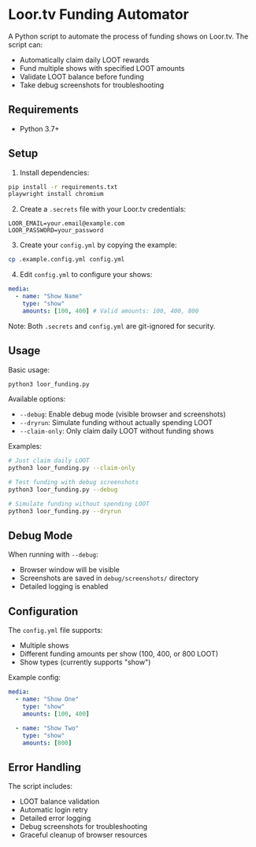 # Loor.tv Funding Automator

A Python script to automate the process of funding shows on Loor.tv. The script can:

- Automatically claim daily LOOT rewards
- Fund multiple shows with specified LOOT amounts
- Validate LOOT balance before funding
- Take debug screenshots for troubleshooting

## Requirements

- Python 3.7+

## Setup

1. Install dependencies:

```bash
pip install -r requirements.txt
playwright install chromium
```

2. Create a `.secrets` file with your Loor.tv credentials:

```env
LOOR_EMAIL=your.email@example.com
LOOR_PASSWORD=your_password
```

3. Create your `config.yml` by copying the example:

```bash
cp .example.config.yml config.yml
```

4. Edit `config.yml` to configure your shows:

```yaml
media:
  - name: "Show Name"
    type: "show"
    amounts: [100, 400] # Valid amounts: 100, 400, 800
```

Note: Both `.secrets` and `config.yml` are git-ignored for security.

## Usage

Basic usage:

```bash
python3 loor_funding.py
```

Available options:

- `--debug`: Enable debug mode (visible browser and screenshots)
- `--dryrun`: Simulate funding without actually spending LOOT
- `--claim-only`: Only claim daily LOOT without funding shows

Examples:

```bash
# Just claim daily LOOT
python3 loor_funding.py --claim-only

# Test funding with debug screenshots
python3 loor_funding.py --debug

# Simulate funding without spending LOOT
python3 loor_funding.py --dryrun
```

## Debug Mode

When running with `--debug`:

- Browser window will be visible
- Screenshots are saved in `debug/screenshots/` directory
- Detailed logging is enabled

## Configuration

The `config.yml` file supports:

- Multiple shows
- Different funding amounts per show (100, 400, or 800 LOOT)
- Show types (currently supports "show")

Example config:

```yaml
media:
  - name: "Show One"
    type: "show"
    amounts: [100, 400]

  - name: "Show Two"
    type: "show"
    amounts: [800]
```

## Error Handling

The script includes:

- LOOT balance validation
- Automatic login retry
- Detailed error logging
- Debug screenshots for troubleshooting
- Graceful cleanup of browser resources
